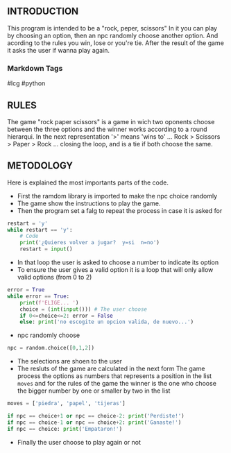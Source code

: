 ## INTRODUCTION
This program is intended to be a "rock, peper, scissors"
In it you can play by choosing an option, then an npc randomly choose another option.
And acording to the rules you win, lose or you're tie.
After the result of the game it asks the user if wanna play again.

### Markdown Tags
#lcg #python

## RULES
The game "rock paper scissors" is a game in wich two oponents choose between the three options and the winner works according to a round hierarqui.
In the next representation '>' means 'wins to'
... Rock > Scissors > Paper > Rock ...
closing the loop, and is a tie if both choose the same.

## METODOLOGY
Here is explained the most importants parts of the code.

- First the ramdom library is imported to make the npc choice randomly
- The game show the instructions to play the game.
- Then the program set a falg to repeat the process in case it is asked for

```python
restart = 'y'
while restart == 'y':
	# Code
	print('¿Quieres volver a jugar?  y=si  n=no')
	restart = input()
```

- In that loop the user is asked to choose a number to indicate its option
- To ensure the user gives a valid option it is a loop that will only allow valid options (from 0 to 2)

```python
error = True
while error == True:
	print(f'ELIGE... ')
	choice = (int(input())) # The user choose
	if 0<=choice<=2: error = False
	else: print('no escogite un opcion valida, de nuevo...')
```

- npc randomly choose

```python
npc = random.choice([0,1,2])
```

- The selections are shoen to the user
- The resluts of the game are calculated in the next form
	The game process the options as numbers that represents a position in the list `moves` and for the rules of the game the winner is the one who choose the bigger number by one or smaller by two in the list

```python
moves = ['piedra', 'papel', 'tijeras']

if npc == choice+1 or npc == choice-2: print('Perdiste!')
if npc == choice-1 or npc == choice+2: print('Ganaste!')
if npc == choice: print('Empataron!')
```

- Finally the user choose to play again or not